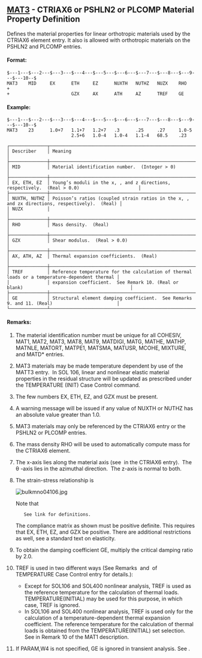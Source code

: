 ## [MAT3](https://nexus.hexagon.com/documentationcenter/bundle/MSC_Nastran_2022.4/page/Nastran_Combined_Book/qrg/bulkmno/TOC.MAT3.xhtml) - CTRIAX6 or PSHLN2 or PLCOMP Material Property Definition

Defines the material properties for linear orthotropic materials used by the CTRIAX6 element entry. It also is allowed with orthotropic materials on the PSHLN2 and PLCOMP entries.

#### Format:

```nastran
$---1---$---2---$---3---$---4---$---5---$---6---$---7---$---8---$---9---$---10--$
MAT3    MID     EX      ETH     EZ      NUXTH   NUTHZ   NUZX    RHO     +       
+                       GZX     AX      ATH     AZ      TREF    GE              
```

#### Example:

```nastran
$---1---$---2---$---3---$---4---$---5---$---6---$---7---$---8---$---9---$---10--$
MAT3    23      1.0+7   1.1+7   1.2+7   .3      .25     .27     1.0-5           
                        2.5+6   1.0-4   1.0-4   1.1-4   68.5    .23             
```

```text
┌──────────────┬───────────────────────────────────────────────────────────────────────────────────────────────┐
│ Describer    │ Meaning                                                                                       │
├──────────────┼───────────────────────────────────────────────────────────────────────────────────────────────┤
│ MID          │ Material identification number.  (Integer > 0)                                                │
├──────────────┼───────────────────────────────────────────────────────────────────────────────────────────────┤
│ EX, ETH, EZ  │ Young’s moduli in the x, , and z directions, respectively.  (Real > 0.0)                      │
├──────────────┼───────────────────────────────────────────────────────────────────────────────────────────────┤
│ NUXTH, NUTHZ │ Poisson’s ratios (coupled strain ratios in the x, , and zx directions, respectively).  (Real) │
│ NUZX         │                                                                                               │
├──────────────┼───────────────────────────────────────────────────────────────────────────────────────────────┤
│ RHO          │ Mass density.  (Real)                                                                         │
├──────────────┼───────────────────────────────────────────────────────────────────────────────────────────────┤
│ GZX          │ Shear modulus.  (Real > 0.0)                                                                  │
├──────────────┼───────────────────────────────────────────────────────────────────────────────────────────────┤
│ AX, ATH, AZ  │ Thermal expansion coefficients.  (Real)                                                       │
├──────────────┼───────────────────────────────────────────────────────────────────────────────────────────────┤
│ TREF         │ Reference temperature for the calculation of thermal loads or a temperature-dependent thermal │
│              │ expansion coefficient.  See Remark 10. (Real or blank)                                        │
├──────────────┼───────────────────────────────────────────────────────────────────────────────────────────────┤
│ GE           │ Structural element damping coefficient.  See Remarks 9. and 11. (Real)                        │
└──────────────┴───────────────────────────────────────────────────────────────────────────────────────────────┘
```

#### Remarks:

1. The material identification number must be unique for all COHESIV, MAT1, MAT2, MAT3, MAT8, MAT9, MATDIGI, MATG, MATHE, MATHP, MATNLE, MATORT, MATPE1, MATSMA, MATUSR, MCOHE, MIXTURE, and MATD* entries.
2. MAT3 materials may be made temperature dependent by use of the MATT3 entry.  In SOL 106, linear and nonlinear elastic material properties in the residual structure will be updated as prescribed under the TEMPERATURE (INIT) Case Control command.
3. The few numbers EX, ETH, EZ, and GZX must be present.
4. A warning message will be issued if any value of NUXTH or NUTHZ has an absolute value greater than 1.0.
5. MAT3 materials may only be referenced by the CTRIAX6 entry or the PSHLN2 or PLCOMP entries.
6. The mass density RHO will be used to automatically compute mass for the CTRIAX6 element.
7. The x-axis lies along the material axis (see   in the CTRIAX6 entry).  The  θ -axis lies in the azimuthal direction.  The z-axis is normal to both.
8. The strain-stress relationship is

     ![bulkmno04106.jpg](https://help-be.hexagonmi.com/bundle/MSC_Nastran_2022.4/page/Nastran_Combined_Book/qrg/bulkmno/../../../assets/bulkmno04106.jpg?_LANG=enus)  

     Note that

          See link for definitions.

     The compliance matrix as shown must be positive definite. This requires that EX, ETH, EZ, and GZX be positive. There are additional restrictions as well, see a standard text on elasticity.

9. To obtain the damping coefficient GE, multiply the critical damping ratio    by 2.0.
10. TREF is used in two different ways (See Remarks   and   of TEMPERATURE Case Control entry for details.):
     - Except for SOL106 and SOL400 nonlinear analysis, TREF is used as the reference temperature for the calculation of thermal loads. TEMPERATURE(INITIAL) may be used for this purpose, in which case, TREF is ignored.
     - In SOL106 and SOL400 nonlinear analysis, TREF is used only for the calculation of a temperature-dependent thermal expansion coefficient. The reference temperature for the calculation of thermal loads is obtained from the TEMPERATURE(INITIAL) set selection. See   in Remark 10 of the MAT1 description.
11. If PARAM,W4 is not specified, GE is ignored in transient analysis. See  .
